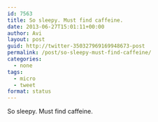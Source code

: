 ```yaml
---
id: 7563
title: So sleepy. Must find caffeine.
date: 2013-06-27T15:01:11+00:00
author: Avi
layout: post
guid: http://twitter-350327969169948673-post
permalink: /post/so-sleepy-must-find-caffeine/
categories:
  - none
tags:
  - micro
  - tweet
format: status
---
```

So sleepy. Must find caffeine.
